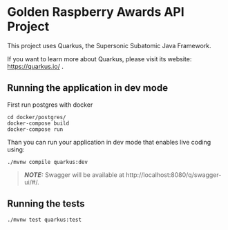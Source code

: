 # Golden Raspberry Awards API Project

This project uses Quarkus, the Supersonic Subatomic Java Framework.

If you want to learn more about Quarkus, please visit its website: https://quarkus.io/ .

## Running the application in dev mode

First run postgres with docker
```shell script
cd docker/postgres/
docker-compose build
docker-compose run
```

Than you can run your application in dev mode that enables live coding using:
```shell script
./mvnw compile quarkus:dev
```

> **_NOTE:_**  Swagger will be available at http://localhost:8080/q/swagger-ui/#/.

## Running the tests
```shell script
./mvnw test quarkus:test
```